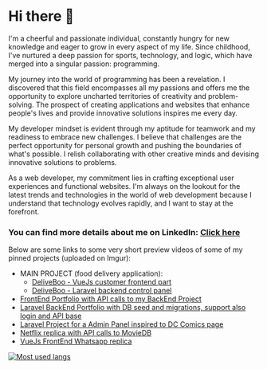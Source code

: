 # Hi there 👋

I'm a cheerful and passionate individual, constantly hungry for new knowledge and eager to grow in every aspect of my life. Since childhood, I've nurtured a deep passion for sports, technology, and logic, which have merged into a singular passion: programming.

My journey into the world of programming has been a revelation. I discovered that this field encompasses all my passions and offers me the opportunity to explore uncharted territories of creativity and problem-solving. The prospect of creating applications and websites that enhance people's lives and provide innovative solutions inspires me every day.

My developer mindset is evident through my aptitude for teamwork and my readiness to embrace new challenges. I believe that challenges are the perfect opportunity for personal growth and pushing the boundaries of what's possible. I relish collaborating with other creative minds and devising innovative solutions to problems.

As a web developer, my commitment lies in crafting exceptional user experiences and functional websites. I'm always on the lookout for the latest trends and technologies in the world of web development because I understand that technology evolves rapidly, and I want to stay at the forefront.

### You can find more details about me on LinkedIn: [Click here](www.linkedin.com/in/matteo-lucerni-0725a526b)

Below are some links to some very short preview videos of some of my pinned projects (uploaded on Imgur):
- MAIN PROJECT (food delivery application):
    - [DeliveBoo - VueJs customer frontend part](https://youtu.be/jsyLjn5wVso?si=cEIsg55jVKnGlfW8)
    - [DeliveBoo - Laravel backend control panel](https://youtu.be/WGO1G2Px-jI)
- [FrontEnd Portfolio with API calls to my BackEnd Project](https://imgur.com/a/aOcu2e3)
- [Laravel BackEnd Portfolio with DB seed and migrations, support also login and API base](https://imgur.com/a/TomlBjY)
- [Laravel Project for a Admin Panel inspired to DC Comics page](https://imgur.com/a/2TrkEBG)
- [Netflix replica with API calls to MovieDB](https://imgur.com/ufkXNcP)
- [VueJs FrontEnd Whatsapp replica](https://imgur.com/a/Dr72owM)

[![Most used langs](https://github-readme-stats.vercel.app/api/top-langs/?username=MatteoLucerni&layout=compact&hide=html,hack)](https://github.com/anuraghazra/github-readme-stats)
